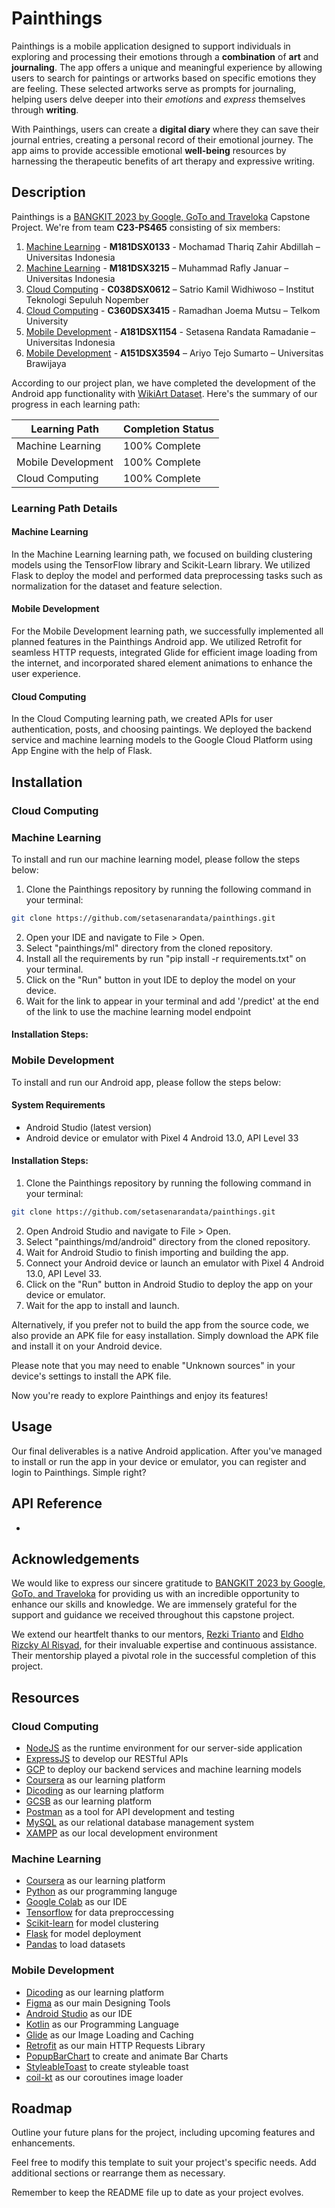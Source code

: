 # Painthings

Painthings is a mobile application designed to support individuals in exploring and processing their emotions through a **combination** of **art** and **journaling**. The app offers a unique and meaningful experience by allowing users to search for paintings or artworks based on specific emotions they are feeling. These selected artworks serve as prompts for journaling, helping users delve deeper into their *emotions* and *express* themselves through **writing**.

With Painthings, users can create a **digital diary** where they can save their journal entries, creating a personal record of their emotional journey. The app aims to provide accessible emotional **well-being** resources by harnessing the therapeutic benefits of art therapy and expressive writing.


## Description

Painthings is a [BANGKIT 2023 by Google, GoTo and Traveloka](https://grow.google/intl/id_id/bangkit/) Capstone Project. We're from team **C23-PS465** consisting of six members:
1. [Machine Learning](https://grow.google/intl/id_id/bangkit/?tab=machine-learning) - **M181DSX0133** - Mochamad Thariq Zahir Abdillah – Universitas Indonesia
2. [Machine Learning](https://grow.google/intl/id_id/bangkit/?tab=machine-learning) - **M181DSX3215** – Muhammad Rafly Januar – Universitas Indonesia
3. [Cloud Computing](https://grow.google/intl/id_id/bangkit/?tab=cloud-computing) - **C038DSX0612** – Satrio Kamil Widhiwoso – Institut Teknologi Sepuluh Nopember
4. [Cloud Computing](https://grow.google/intl/id_id/bangkit/?tab=cloud-computing) - **C360DSX3415** - Ramadhan Joema Mutsu – Telkom University
5. [Mobile Development](https://grow.google/intl/id_id/bangkit/?tab=mobile-development) - **A181DSX1154** - Setasena Randata Ramadanie – Universitas Indonesia
6. [Mobile Development](https://grow.google/intl/id_id/bangkit/?tab=mobile-development) - **A151DSX3594** – Ariyo Tejo Sumarto – Universitas Brawijaya

According to our project plan, we have completed the development of the Android app functionality with [WikiArt Dataset]([http://saifmohammad.com/WebPages/wikiartemotions.html](http://saifmohammad.com/WebPages/wikiartemotions.html)). Here's the summary of our progress in each learning path:

|Learning Path|Completion Status|
|---|---|
|Machine Learning|100% Complete |
|Mobile Development|100% Complete |
|Cloud Computing|100% Complete |

### Learning Path Details

#### Machine Learning

In the Machine Learning learning path, we focused on building clustering models using the TensorFlow library and Scikit-Learn library. We utilized Flask to deploy the model and performed data preprocessing tasks such as normalization for the dataset and feature selection.

#### Mobile Development

For the Mobile Development learning path, we successfully implemented all planned features in the Painthings Android app. We utilized Retrofit for seamless HTTP requests, integrated Glide for efficient image loading from the internet, and incorporated shared element animations to enhance the user experience.

#### Cloud Computing

In the Cloud Computing learning path, we created APIs for user authentication, posts, and choosing paintings. We deployed the backend service and machine learning models to the Google Cloud Platform using App Engine with the help of Flask.



## Installation

### Cloud Computing
### Machine Learning

To install and run our machine learning model, please follow the steps below:
1. Clone the Painthings repository by running the following command in your terminal:

```bash
git clone https://github.com/setasenarandata/painthings.git
```

2. Open your IDE and navigate to File > Open.
3. Select "painthings/ml" directory from the cloned repository.
4. Install all the requirements by run "pip install -r requirements.txt" on your terminal.
5. Click on the "Run" button in yout IDE to deploy the model on your device.
6. Wait for the link to appear in your terminal and add '/predict' at the end of the link to use the machine learning model endpoint

#### Installation Steps:

### Mobile Development

To install and run our Android app, please follow the steps below:

#### System Requirements

- Android Studio (latest version)
- Android device or emulator with Pixel 4 Android 13.0, API Level 33

#### Installation Steps:

1. Clone the Painthings repository by running the following command in your terminal:

```bash
git clone https://github.com/setasenarandata/painthings.git
```

2. Open Android Studio and navigate to File > Open.
3. Select "painthings/md/android" directory from the cloned repository.
4. Wait for Android Studio to finish importing and building the app.
5. Connect your Android device or launch an emulator with Pixel 4 Android 13.0, API Level 33.
6. Click on the "Run" button in Android Studio to deploy the app on your device or emulator.
7. Wait for the app to install and launch.

Alternatively, if you prefer not to build the app from the source code, we also provide an APK file for easy installation. Simply download the APK file and install it on your Android device.

Please note that you may need to enable "Unknown sources" in your device's settings to install the APK file.

Now you're ready to explore Painthings and enjoy its features!


## Usage

Our final deliverables is a native Android application. After you've managed to install or run the app in your device or emulator, you can register and login to Painthings. Simple right?


## API Reference

-


## Acknowledgements
We would like to express our sincere gratitude to [BANGKIT 2023 by Google, GoTo, and Traveloka](https://grow.google/intl/id_id/bangkit/) for providing us with an incredible opportunity to enhance our skills and knowledge. We are immensely grateful for the support and guidance we received throughout this capstone project.

We extend our heartfelt thanks to our mentors, [Rezki Trianto](https://www.linkedin.com/in/rezkitrianto) and [Eldho Rizcky Al Risyad](https://www.linkedin.com/in/eldhorizcky), for their invaluable expertise and continuous assistance. Their mentorship played a pivotal role in the successful completion of this project.


## Resources
### Cloud Computing
- [NodeJS](https://nodejs.org/en) as the runtime environment for our server-side application
- [ExpressJS](https://expressjs.com/) to develop our RESTful APIs
- [GCP](https://cloud.google.com/) to deploy our backend services and machine learning models
- [Coursera](https://www.coursera.org/) as our learning platform
- [Dicoding](https://www.dicoding.com/) as our learning platform
- [GCSB](https://www.cloudskillsboost.google/journeys) as our learning platform
- [Postman](https://www.postman.com/) as a tool for API development and testing
- [MySQL](https://dev.mysql.com/) as our relational database management system
- [XAMPP](https://www.apachefriends.org/)  as our local development environment

### Machine Learning
- [Coursera](https://www.coursera.org/) as our learning platform
- [Python](https://www.python.org/) as our programming languge
- [Google Colab](https://colab.research.google.com/) as our IDE
- [Tensorflow](https://www.tensorflow.org/) for data preproccessing
- [Scikit-learn](https://scikit-learn.org/stable/) for model clustering
- [Flask](https://flask.palletsprojects.com/en/2.3.x/) for model deployment
- [Pandas](https://pandas.pydata.org/docs/index.html) to load datasets
  
### Mobile Development
- [Dicoding](https://www.dicoding.com/) as our learning platform
- [Figma](https://figma.com) as our main Designing Tools
- [Android Studio](https://developer.android.com/studio) as our IDE
- [Kotlin](https://kotlinlang.org/) as our Programming Language
- [Glide](https://github.com/bumptech/glide) as our Image Loading and Caching
- [Retrofit](https://square.github.io/retrofit/) as our main HTTP Requests Library
- [PopupBarChart](https://github.com/JustinGeorgeJoseph/PopupBarChart) to create and animate Bar Charts
- [StyleableToast](https://github.com/Muddz/StyleableToast) to create styleable toast
- [coil-kt](https://coil-kt.github.io/coil/) as our coroutines image loader


## Roadmap

Outline your future plans for the project, including upcoming features and enhancements.

Feel free to modify this template to suit your project's specific needs. Add additional sections or rearrange them as necessary.

Remember to keep the README file up to date as your project evolves.
